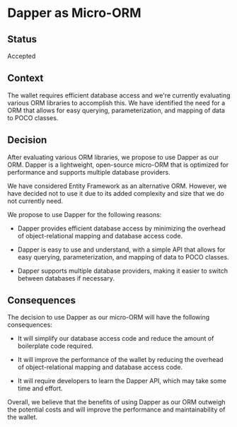 # Dapper as Micro-ORM

## Status

Accepted

## Context

The wallet requires efficient database access and we're currently evaluating various ORM libraries to accomplish this.
We have identified the need for a ORM that allows for easy querying, parameterization, and mapping of data to POCO classes.

## Decision

After evaluating various ORM libraries, we propose to use Dapper as our ORM.
Dapper is a lightweight, open-source micro-ORM that is optimized for performance and supports multiple database providers.

We have considered Entity Framework as an alternative ORM.
However, we have decided not to use it due to its added complexity and size that we do not currently need.

We propose to use Dapper for the following reasons:

- Dapper provides efficient database access by minimizing the overhead of object-relational mapping and database access code.

- Dapper is easy to use and understand, with a simple API that allows for easy querying, parameterization, and mapping of data to POCO classes.

- Dapper supports multiple database providers, making it easier to switch between databases if necessary.

## Consequences

The decision to use Dapper as our micro-ORM will have the following consequences:

- It will simplify our database access code and reduce the amount of boilerplate code required.

- It will improve the performance of the wallet by reducing the overhead of object-relational mapping and database access code.

- It will require developers to learn the Dapper API, which may take some time and effort.

Overall, we believe that the benefits of using Dapper as our ORM outweigh the potential costs and will improve the performance and maintainability of the wallet.
